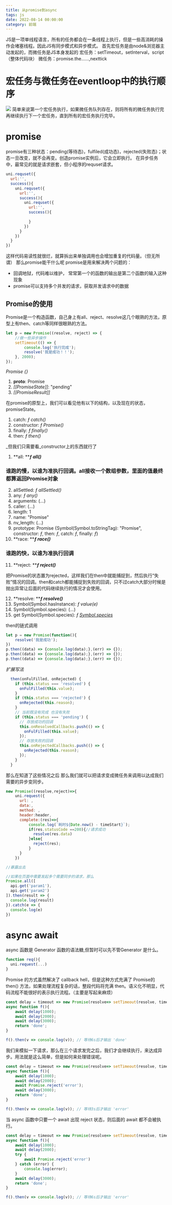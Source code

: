 ```yaml
---
title: 从promise到async
tags: js
date: 2022-08-14 00:00:00
category: 前端
---
```


JS是一项单线程语言，所有的任务都会在一条线程上执行，但是一些高消耗的操作会堵塞线程。因此JS有同步模式和异步模式。
首先宏任务是由node&浏览器主动发起的，而微任务是JS本身发起的
宏任务：setTimeout，setInterval，script（整体代码块）
微任务：promise.the……,nexttick
# 宏任务与微任务在eventloop中的执行顺序
![](https://cdn.nlark.com/yuque/0/2022/webp/29366322/1660275066442-6c2818dc-88df-447f-a0bb-6a293e97e297.webp#clientId=u49dad62b-8b4b-4&from=paste&id=u6e30d84e&originHeight=529&originWidth=491&originalType=url&ratio=1&rotation=0&showTitle=false&status=done&style=none&taskId=u8e710615-c6b0-4478-b0d8-61f2fb6894b&title=)
简单来说第一个宏任务执行，如果微任务队列存在，则将所有的微任务执行完再继续执行下一个宏任务，直到所有的宏任务执行完毕。
# promise
promise有三种状态：pending(等待态)，fulfiled(成功态)，rejected(失败态)；状态一旦改变，就不会再变。创造promise实例后，它会立即执行。
在异步任务中，最常见的就是请求嵌套，但小程序的requset请求。
```javascript
uni.requset({
  url:'',
  success(){
    uni.requset({
      url:'',
      success(){
        uni.requset({
          url:'',
          success(){
            
          }
        })
      }
    })
  }
})
```
这样代码易读性就很烂，就算拆出来单独调用也会增加重复的代码量。（但无所谓）
那么promise能干什么呢
promise是用来解决两个问题的：

- 回调地狱，代码难以维护， 常常第一个的函数的输出是第二个函数的输入这种现象
- promise可以支持多个并发的请求，获取并发请求中的数据

## Promise的使用
Promise是一个构造函数，自己身上有all、reject、resolve这几个眼熟的方法，原型上有then、catch等同样很眼熟的方法。
```javascript
let p = new Promise((resolve, reject) => {
    //做一些异步操作
    setTimeout(() => {
        console.log('执行完成');
        resolve('我是成功！！');
    }, 2000);
});
```
_Promise {<pending>}_

   1. __proto__: Promise
   2. _[[PromiseState]]_: "pending"
   3. _[[PromiseResult]]_

在promise的原型上，我们可以看见他有以下的结构，以及现在的状态，promiseState。

1. catch: _ƒ catch()_
2. constructor: _ƒ Promise()_
3. finally: _ƒ finally()_
4. then: _ƒ then()_

_但我们只需要看_constructor上的东西就行了

1. **all: **_**ƒ all()**_
### 谁跑的慢，以谁为准执行回调。all接收一个数组参数，里面的值最终都算返回Promise对象

2. allSettled: _ƒ allSettled()_
3. any: _ƒ any()_
4. arguments: (...)
5. caller: (...)
6. length: 1
7. name: "Promise"
8. nv_length: (...)
9. prototype: Promise {Symbol(Symbol.toStringTag): "Promise", constructor: _ƒ_, then: _ƒ_, catch: _ƒ_, finally: _ƒ_}
10. **race: **_**ƒ race()**_
### 谁跑的快，以谁为准执行回调

11. **reject: **_**ƒ reject()**_

把Promise的状态置为rejected，这样我们在then中就能捕捉到，然后执行“失败”情况的回调。then和catch都能捕捉到失败的回调，只不过catch大部分时候是抛出异常让后面的代码继续执行的情况才会使用。

12. **resolve: **_**ƒ resolve()**_
13. Symbol(Symbol.hasInstance): _ƒ value(e)_
14. Symbol(Symbol.species): (...)
15. get Symbol(Symbol.species): _ƒ [Symbol.species]()_

then的链式调用
```javascript
let p = new Promise(function(){
    resolve('我是成功');
})
p.then((data) => {console.log(data);},(err) => {});
p.then((data) => {console.log(data);},(err) => {});
p.then((data) => {console.log(data);},(err) => {});
```
_扩展写法_
```javascript
  then(onFulFilled, onRejected) {
    if (this.status === 'resolved') {
      onFulFilled(this.value);
    }
    if (this.status === 'rejected') {
      onRejected(this.reason);
    }
    // 当前既没有完成 也没有失败
    if (this.status === 'pending') {
      // 存放成功的回调
      this.onResolvedCallbacks.push(() => {
        onFulFilled(this.value);
      });
      // 存放失败的回调
      this.onRejectedCallbacks.push(() => {
        onRejected(this.reason);
      });
    }
  }
```
那么在知道了这些情况之后
那么我们就可以把请求变成微任务来调用以达成我们需要的异步变同步。
```javascript
new Promise((resolve,reject)=>{
    uni.request({
      url: ,
      data:,
      method: ,
      header:header,
      complete:(res)=>{
          console.log(`耗时${Date.now() - timeStart}`);
          if(res.statusCode ==200){//请求成功
            resolve(res.data)
          }else{
            reject(res);
          }
      }
    })

//暴露出去
```
```javascript
//如果在页面中需要发起多个需要同步的请求，那么
Promise.all([
  api.get('param1'),
  api.get('param2')
]).then(result => {
  console.log(result)
}).catch(e => {
  console.log(e)
})
```
# async await
async 函数是 Generator 函数的语法糖,但暂时可以先不管Generator 是什么。
```javascript
function req(){
  uni.request(...)
}
```
Promise 的方式虽然解决了 callback hell，但是这种方式充满了 Promise的 then() 方法，如果处理流程复杂的话，整段代码将充满 then。语义化不明显，代码流程不能很好的表示执行流程。（主要是写起来麻烦）
```javascript
const delay = timeout => new Promise(resolve=> setTimeout(resolve, timeout));
async function f(){
    await delay(1000);
    await delay(2000);
    await delay(3000);
    return 'done';
}

f().then(v => console.log(v)); // 等待6s后才输出 'done'
```
我们来模拟一下请求，那么在三个请求发完之后，我们才会继续执行，来达成异步。用法就是这么简单，但是如何来处理错误呢。
```javascript
const delay = timeout => new Promise(resolve=> setTimeout(resolve, timeout));
async function f(){
    await delay(1000);
    await delay(2000);
    await Promise.reject('error');
    await delay(3000);
    return 'done';
}

f().then(v => console.log(v)); // 等待3s后才输出 'error' 

```
当 async 函数中只要一个 await 出现 reject 状态，则后面的 await 都不会被执行。
```javascript
const delay = timeout => new Promise(resolve=> setTimeout(resolve, timeout));
async function f(){
    await delay(1000);
    await delay(2000);
    try {
        await Promise.reject('error')
    } catch (error) {
        console.log(error);
    }
    await delay(3000);
    return 'done';
}

f().then(v => console.log(v)); // 等待6s后才输出 'error' 

```
